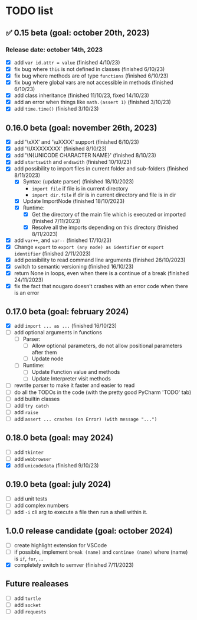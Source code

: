 # TODO list
<!-- check mark character: ✅ -->

## ✅ 0.15 beta (goal: october 20th, 2023)

### Release date: october 14th, 2023

* [X] add `var id.attr = value` (finished 4/10/23)
* [X] fix bug where `this` is not defined in classes (finished 6/10/23)
* [X] fix bug where methods are of type `functions` (finished 6/10/23)
* [X] fix bug where global vars are not accessible in methods (finished 6/10/23)
* [X] add class inheritance (finished 11/10/23, fixed 14/10/23)
* [X] add an error when things like `math.(assert 1)` (finished 3/10/23)
* [X] add `time.time()` (finished 3/10/23)

## 0.16.0 beta (goal: november 26th, 2023)

* [X] add '\xXX' and '\uXXXX' support (finished 6/10/23)
* [X] add '\UXXXXXXXX' (finished 8/10/23)
* [X] add '\N{UNICODE CHARACTER NAME}' (finished 8/10/23)
* [X] add `startswith` and `endswith` (finished 10/10/23)
* [X] add possibility to import files in current folder and sub-folders (finished 8/11/2023)
  * [X] Syntax: (update parser) (finished 18/10/2023)
    * `import file` if file is in current directory
    * `import dir.file` if dir is in current directory and file is in dir
  * [X] Update ImportNode (finished 18/10/2023)
  * [X] Runtime:
    * [X] Get the directory of the main file which is executed or imported (finished 7/11/2023)
    * [X] Resolve all the imports depending on this directory (finished 8/11/2023)
* [X] add `var++`, and `var--` (finished 17/10/23)
* [X] Change `export` to `export (any node) as identifier` or `export identifier` (finished 2/11/2023)
* [X] add possibility to read command line arguments (finished 26/10/2023)
* [X] switch to semantic versioning (finished 16/10/23)
* [X] return None in loops, even when there is a continue of a break (finished 24/11/2023)
* [X] fix the fact that nougaro doesn’t crashes with an error code when there is an error

## 0.17.0 beta (goal: february 2024)

* [X] add `import ... as ...` (finished 16/10/23)
* [ ] add optional arguments in functions
  * [ ] Parser:
    * [ ] Allow optional parameters, do not allow positional parameters after them
    * [ ] Update node
  * [ ] Runtime:
    * [ ] Update Function value and methods
    * [ ] Update Interpreter visit methods
* [ ] rewrite parser to make it faster and easier to read
* [ ] do all the TODOs in the code (with the pretty good PyCharm 'TODO' tab)
* [ ] add builtin classes
* [ ] add `try catch`
* [ ] add `raise`
* [ ] add `assert ... crashes (on Error) (with message "...")`

## 0.18.0 beta (goal: may 2024)

* [ ] add `tkinter`
* [ ] add `webbrowser`
* [X] add `unicodedata` (finished 9/10/23)

## 0.19.0 beta (goal: july 2024)

* [ ] add unit tests
* [ ] add complex numbers
* [ ] add `-i` cli arg to execute a file then run a shell within it.

## 1.0.0 release candidate (goal: october 2024)

* [ ] create highlight extension for VSCode
* [ ] if possible, implement `break (name)` and `continue (name)` where (name) is `if`, `for`, …
* [X] completely switch to semver (finished 7/11/2023)

## Future realeases

* [ ] add `turtle`
* [ ] add `socket`
* [ ] add `requests`
